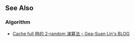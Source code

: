 
## See Also

### Algorithm
- [Cache full 時的 2-random 演算法 – Gea-Suan Lin's BLOG](https://blog.gslin.org/archives/2025/07/31/12547/)
